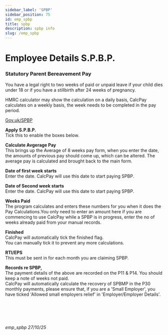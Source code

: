 ```yaml
---
sidebar_label: 'SPBP'
sidebar_position: 75
id: emp_spbp
title: spbp
description: spbp info
slug: /emp_spbp 
---
```


# Employee Details S.P.B.P.

### Statutory Parent Bereavement Pay

You have a legal right to two weeks of paid or unpaid leave if your child dies under 18 or if you have a stillbirth after 24 weeks of pregnancy. 

HMRC calculator may show the calculation on a daily basis, CalcPay calculates on a weekly basis, the week needs to be completed in the pay period.

<!-- [Gov.uk/SPBP](https://www.gov.uk/parental-bereavement-pay){:target="_blank"} -->
<a href="https://www.gov.uk/parental-bereavement-pay-leave" target="_blank" rel="noopener noreferrer">Gov.uk/SPBP</a>

**Apply S.P.B.P.**  
Tick this to enable the boxes below.

**Calculate Avgerage Pay**  
This brings up the Average of 8 weeks pay form, when you enter the date, the amounts of previous pay should come up, which can be altered.
The average pay is calculated and brought back to the main form.

**Date of first week starts**  
Enter the date. CalcPay will use this date to start paying SPBP.

**Date of Second week starts**  
Enter the date. CalcPay will use this date to start paying SPBP.

**Weeks Paid**  
The program calculates and enters these numbers for you when it does the Pay Calculations.You only need to enter an amount here if you are commencing to use CalcPay while a SPBP is in progress, enter the no of weeks already paid from your manual records. 

**Finished**  
CalcPay will automatically tick the finished flag.  
You can manually tick it to prevent any more calculations.

**RTI/EPS**  
This must be sent in for each month you are claiming SPBP.

**Records re SPBP,**  
The payment details of the above are recorded on the P11 & P14. You should keep a note of weeks not paid.  
CalcPay will automatically calculate the recovery of SPBMP in the P30 monthly payments, please ensure that, if you are a 'Small Employer', you have ticked  'Allowed small employers relief' in 'Employer/Employer Details'.
<br/>
<br/>
<br/>
<br/>
<br/>
###### emp_spbp 27/10/25